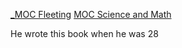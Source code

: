 [_MOC Fleeting](_MOC%20Fleeting.md)
[MOC Science and Math](MOC%20Science%20and%20Math.md)

He wrote this book when he was 28